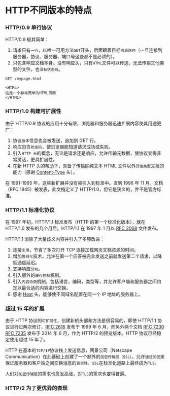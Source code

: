 # HTTP不同版本的特点

### HTTP/0.9 单行协议

HTTP/0.9 极其简单：

1. 请求只有`一行`，以唯一可用方法`GET`开头，后面跟着目标`资源路径`（一旦连接到服务器，协议、服务器、端口号这些都不是必须的）。
2. 只包含响应文档本身。没有响应头，只有`HTML`文件可以传送，无法传输其他类型的文件。也`没有状态码`。

```
GET /mypage.html

<HTML>
这是一个非常简单的HTML页面
</HTML>
```

### HTTP/1.0 构建可扩展性

由于 HTTP/0.9 协议的应用十分有限，浏览器和服务器迅速扩展内容使其用途更广：

1. 协议`版本`信息也会被发送，追加到 GET 行。
2. 响应包含`状态码`，使浏览器能知道请求成功或失败。
3. 引入`HTTP 头`的概念，无论是请求还是响应，允许传输元数据，使协议变得非常灵活，更具扩展性。
4. 在新 HTTP 头的帮助下，具备了传输除纯文本 HTML 文件以外`其他类型`文档的能力（感谢 [Content-Type](https://developer.mozilla.org/zh-CN/docs/Web/HTTP/Headers/Content-Type) 头）。

在 1991-1995 年，这些新扩展并没有被引入到标准中。直到 1996 年 11 月，文档（RFC 1945）被发表，此文档定义了 HTTP/1.0，但它是狭义的，并不是官方标准。

### HTTP/1.1 标准化协议

在 1997 年初，HTTP/1.1 标准发布（HTTP 的第一个标准化版本），就在 HTTP/1.0 发布的几个月后。HTTP/1.1 在 1997 年 1 月以 [RFC 2068](https://tools.ietf.org/html/rfc2068) 文件发布。

HTTP/1.1 消除了大量歧义内容并引入了多项改进：

1. 连接`复用`，节省了多次打开 TCP 连接加载网页文档资源的时间。
2. 增加`管线化`技术，允许在第一个应答被完全发送之前就发送第二个请求，以降低通信延迟。
3. 支持响应`分块`。
4. 引入额外的`缓存控制`机制。
5. 引入`内容协商`机制，包括语言，编码，类型等，并允许客户端和服务器之间约定以最合适的内容进行交换。
6. 感谢 [Host](https://developer.mozilla.org/zh-CN/docs/Web/HTTP/Headers/Host) 头，能够使不同域名配置在同一个 IP 地址的服务器上。

### 超过 15 年的扩展

由于 HTTP 协议的`可扩展性`，创建新的头部和方法是很容易的，即使 HTTP/1.1 协议进行过两次修订，[RFC 2616](https://tools.ietf.org/html/rfc2616) 发布于 1999 年 6 月，而另外两个文档 [RFC 7230](https://tools.ietf.org/html/rfc7230) [RFC 7235](https://tools.ietf.org/html/rfc7235) 发布于 2014 年 6 月，作为 HTTP/2 的预览版本。HTTP 协议已经稳定使用超过 15 年了。

HTTP 在基本的`TCP/IP`协议栈上发送信息，网景公司（Netscape Communication）在此基础上创建了一个额外的`加密传输层（SSL）`。允许`通过加密`来保证服务器和客户端之间交换消息的`真实性`。`SSL`在标准化道路上最终成为`TLS`。

人们对`加密传输层`的需求也愈发高涨，对`TLS`的需求也变得普遍。

### HTTP/2 为了更优异的表现

